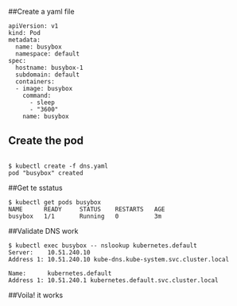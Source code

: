 ##Create a yaml file 

```
apiVersion: v1
kind: Pod
metadata:
  name: busybox
  namespace: default
spec:
  hostname: busybox-1
  subdomain: default
  containers:
  - image: busybox
    command:
      - sleep
      - "3600"
    name: busybox

```

## Create the pod

```

$ kubectl create -f dns.yaml
pod "busybox" created

```

##Get te sstatus 
```
$ kubectl get pods busybox
NAME      READY     STATUS    RESTARTS   AGE
busybox   1/1       Running   0          3m

```

##Validate DNS work

```
$ kubectl exec busybox -- nslookup kubernetes.default
Server:    10.51.240.10
Address 1: 10.51.240.10 kube-dns.kube-system.svc.cluster.local

Name:      kubernetes.default
Address 1: 10.51.240.1 kubernetes.default.svc.cluster.local

```

##Voila! it works
